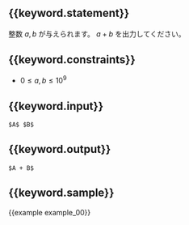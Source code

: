 ## {{keyword.statement}}
整数 $a, b$ が与えられます。 $a + b$ を出力してください。

## {{keyword.constraints}}

- $0 \leq a, b \leq 10^9$


## {{keyword.input}}

```
$A$ $B$
```

## {{keyword.output}}

```
$A + B$
```

## {{keyword.sample}}

{{example example_00}}
